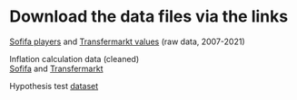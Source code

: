 # Download the data files via the links

[Sofifa players](https://drive.google.com/drive/folders/1H4pn7WspufljsQ6XhUs1i5eErdfald1G?usp=sharing) and [Transfermarkt values](https://drive.google.com/drive/folders/1Jm7DjRVcS2YW_xjHWVrOyItZGTcXwFWb?usp=sharing) (raw data, 2007-2021)

Inflation calculation data (cleaned)  
[Sofifa](https://docs.google.com/spreadsheets/d/1tPwH_Gr-x_X11NhQ-U2k526Ra94y1Ln-/edit?usp=sharing&ouid=100438578617681991064&rtpof=true&sd=true) and [Transfermarkt](https://docs.google.com/spreadsheets/d/1yE1VsRAx9Slv1AUBIFZlT_QEljzx-GeQ/edit?usp=sharing&ouid=100438578617681991064&rtpof=true&sd=true)  

Hypothesis test [dataset](https://drive.google.com/drive/folders/1wjiEDJCK0T_P7qAykGuStfpyXKbmOyfN?usp=sharing)
